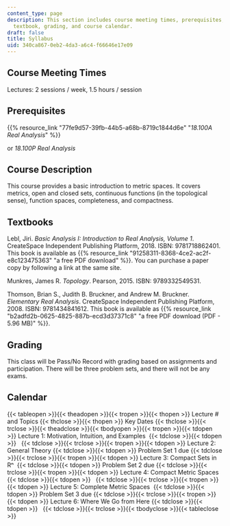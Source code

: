 ```yaml
---
content_type: page
description: This section includes course meeting times, prerequisites, course description,
  textbook, grading, and course calendar.
draft: false
title: Syllabus
uid: 340ca867-0eb2-4da3-a6c4-f66646e17e09
---
```

## Course Meeting Times

Lectures: 2 sessions / week, 1.5 hours / session

## Prerequisites

{{% resource_link "77fe9d57-39fb-44b5-a68b-8719c1844d6e" "*18.100A Real Analysis*" %}}

or *18.100P Real Analysis*

## Course Description

This course provides a basic introduction to metric spaces. It covers metrics, open and closed sets, continuous functions (in the topological sense), function spaces, completeness, and compactness.

## Textbooks

Lebl, Jiri. *Basic Analysis I: Introduction to Real Analysis, Volume 1*. CreateSpace Independent Publishing Platform, 2018. ISBN: 9781718862401. This book is available as {{% resource_link "91258311-8368-4ce2-ac2f-e8c123475363" "a free PDF download" %}}. You can purchase a paper copy by following a link at the same site.

Munkres, James R. *Topology*. Pearson, 2015. ISBN: 9789332549531.

Thomson, Brian S., Judith B. Bruckner, and Andrew M. Bruckner. *Elementary Real Analysis*. CreateSpace Independent Publishing Platform, 2008. ISBN: 9781434841612. This book is available as {{% resource_link "b2adfd2b-0625-4825-887b-ecd3d37371c8" "a free PDF download (PDF - 5.96 MB)" %}}. 

## Grading

This class will be Pass/No Record with grading based on assignments and participation. There will be three problem sets, and there will not be any exams.

## Calendar

{{< tableopen >}}{{< theadopen >}}{{< tropen >}}{{< thopen >}}
Lecture # and Topics
{{< thclose >}}{{< thopen >}}
Key Dates
{{< thclose >}}{{< trclose >}}{{< theadclose >}}{{< tbodyopen >}}{{< tropen >}}{{< tdopen >}}
Lecture 1: Motivation, Intuition, and Examples 
{{< tdclose >}}{{< tdopen >}}
 
{{< tdclose >}}{{< trclose >}}{{< tropen >}}{{< tdopen >}}
Lecture 2: General Theory
{{< tdclose >}}{{< tdopen >}}
Problem Set 1 due
{{< tdclose >}}{{< trclose >}}{{< tropen >}}{{< tdopen >}}
Lecture 3: Compact Sets in Rⁿ 
{{< tdclose >}}{{< tdopen >}}
Problem Set 2 due
{{< tdclose >}}{{< trclose >}}{{< tropen >}}{{< tdopen >}}
Lecture 4: Compact Metric Spaces 
{{< tdclose >}}{{< tdopen >}}
 
{{< tdclose >}}{{< trclose >}}{{< tropen >}}{{< tdopen >}}
Lecture 5: Complete Metric Spaces 
{{< tdclose >}}{{< tdopen >}}
Problem Set 3 due
{{< tdclose >}}{{< trclose >}}{{< tropen >}}{{< tdopen >}}
Lecture 6: Where We Go from Here
{{< tdclose >}}{{< tdopen >}}
 
{{< tdclose >}}{{< trclose >}}{{< tbodyclose >}}{{< tableclose >}}